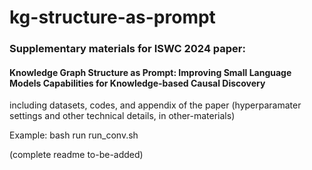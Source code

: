 # kg-structure-as-prompt

### Supplementary materials for ISWC 2024 paper: 
#### Knowledge Graph Structure as Prompt: Improving Small Language Models Capabilities for Knowledge-based Causal Discovery

including datasets, codes, and appendix of the paper (hyperparamater settings and other technical details, in other-materials)

Example: bash run run_conv.sh 

(complete readme to-be-added)
